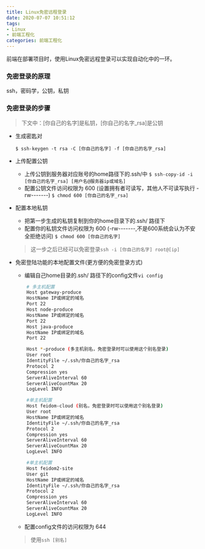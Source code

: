 ```yaml
---
title: Linux免密远程登录
date: 2020-07-07 10:51:12
tags:
- Linux
- 前端工程化
categories: 前端工程化
---
```

前端在部署项目时，使用Linux免密远程登录可以实现自动化中的一环。

### 免密登录的原理
ssh，密码学，公钥，私钥

### 免密登录的步骤
> 下文中：[你自己的名字]是私钥，[你自己的名字_rsa]是公钥

* 生成密匙对

    `$ ssh-keygen -t rsa -C [你自己的名字] -f [你自己的名字_rsa]`
* 上传配置公钥
    * 上传公钥到服务器对应账号的home路径下的.ssh/中
    `$ ssh-copy-id -i [你自己的名字_rsa] [用户名@服务器ip或域名]`
    * 配置公钥文件访问权限为 600  (设置拥有者可读写，其他人不可读写执行 -rw-------)
    `$ chmod 600 [你自己的名字_rsa]`
* 配置本地私钥
    * 把第一步生成的私钥复制到你的home目录下的.ssh/ 路径下
    * 配置你的私钥文件访问权限为 600  (-rw-------,不是600系统会认为不安全拒绝访问)
     `$ chmod 600 [你自己的名字]`
    > 这一步之后已经可以免密登录`ssh -i [你自己的名字] root@[ip]`
* 免密登陆功能的本地配置文件(更方便的免密登录方式)
    * 编辑自己home目录的.ssh/ 路径下的config文件`vi config`
    ```bash
        # 多主机配置
        Host gateway-produce
        HostName IP或绑定的域名
        Port 22
        Host node-produce
        HostName IP或绑定的域名
        Port 22
        Host java-produce
        HostName IP或绑定的域名
        Port 22

        Host *-produce (多主机别名，免密登录时可以使用这个别名登录)
        User root
        IdentityFile ~/.ssh/你自己的名字_rsa
        Protocol 2
        Compression yes
        ServerAliveInterval 60
        ServerAliveCountMax 20
        LogLevel INFO

        #单主机配置
        Host feidom-cloud (别名，免密登录时可以使用这个别名登录)
        User root
        HostName IP或绑定的域名
        IdentityFile ~/.ssh/你自己的名字_rsa
        Protocol 2
        Compression yes
        ServerAliveInterval 60
        ServerAliveCountMax 20
        LogLevel INFO

        #单主机配置
        Host feidom2-site
        User git
        HostName IP或绑定的域名
        IdentityFile ~/.ssh/你自己的名字_rsa
        Protocol 2
        Compression yes
        ServerAliveInterval 60
        ServerAliveCountMax 20
        LogLevel INFO
    ```
    * 配置config文件的访问权限为 644
    > 使用`ssh [别名]`
